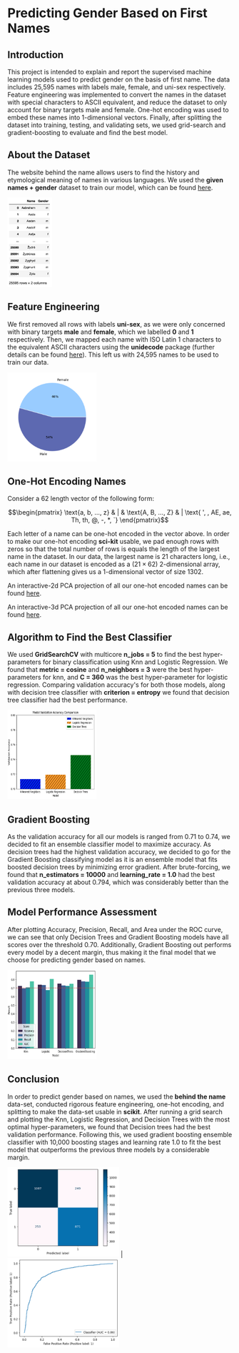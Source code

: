 # Predicting Gender Based on First Names

## Introduction ##
This project is intended to explain and report the supervised machine
learning models used to predict gender on the basis of first name. The data
includes 25,595 names with labels male, female, and uni-sex respectively.
Feature engineering was implemented to convert the names in the dataset
with special characters to ASCII equivalent, and reduce the dataset to
only account for binary targets male and female. One-hot encoding was
used to embed these names into 1-dimensional vectors. Finally, after
splitting the dataset into training, testing, and validating sets, we used
grid-search and gradient-boosting to evaluate and find the best model.

## About the Dataset ##
The website behind the name allows users to find the history and etymological
meaning of names in various languages. We used the **given names + gender**
dataset to train our model, which can be found [here](https://www.behindthename.com/api/download.php).

<img src="https://github.com/Stochastic1017/Predicting-Gender/blob/main/Images/Snapshot%20of%20Dataframe.png" width="100" height="200">

## Feature Engineering ##
We first removed all rows with labels **uni-sex**, as we were only concerned with binary targets **male** and **female**, which we labelled **0** and **1** respectively. Then, we mapped each name with ISO Latin 1 characters to the equivalent ASCII characters using the **unidecode** package (further details can be found [here](https://pypi.org/project/Unidecode)). This left us with 24,595 names to be used to train our data.

<img src="https://github.com/Stochastic1017/Predicting-Gender/blob/main/Images/Pi-chart_male_female.png" width="200" height="200">

## One-Hot Encoding Names ##
Consider a $62$ length vector of the following form: 
```math
\begin{pmatrix} \text{a, b, ..., z} & | & \text{A, B, ..., Z} & | \text{ ', , AE, ae, Th, th, @, -, *, `} \end{pmatrix}
```
Each letter of a name can be one-hot encoded in the vector above. In order to make our one-hot encoding **sci-kit** usable, we pad enough rows with zeros so that the total number of rows is equals the length of the largest name in the dataset. In our data, the largest name  is $21$ characters long, i.e., each name in our dataset is encoded as a $(21 \times 62)$ 2-dimensional array, which after flattening gives us a 1-dimensional vector of size $1302$. 

An interactive-2d PCA projection of all our one-hot encoded names can be found [here](https://htmlpreview.github.io/?https://github.com/Stochastic1017/Predicting-Gender/blob/main/Images/PCA-2d.html).

An interactive-3d PCA projection of all our one-hot encoded names can be found [here](https://htmlpreview.github.io/?https://github.com/Stochastic1017/Predicting-Gender/blob/main/Images/PCA-3d.html).

## Algorithm to Find the Best Classifier ##
We used **GridSearchCV** with multicore **n_jobs = 5** to find the best hyper-parameters for binary classification using Knn and Logistic Regression. We found that **metric = cosine** and **n_neighbors = 3** were the best hyper-parameters for knn, and **C = 360** was the best hyper-parameter for logistic regression. Comparing validation accuracy's for both those models, along with decision tree classifier with **criterion = entropy** we found that decision tree classifier had the best performance.

<img src="https://github.com/Stochastic1017/Predicting-Gender/blob/main/Images/Compare%20valid%20accuracies.png" width="200" height="200">

## Gradient Boosting ##
As the validation accuracy for all our models is ranged from 0.71 to 0.74, we decided to fit an ensemble classifier model to maximize accuracy. As decision trees had the highest validation accuracy, we decided to go for the Gradient Boosting classifying model as it is an ensemble model that fits boosted decision trees by minimizing error gradient. After brute-forcing, we found that **n_estimators = 10000** and **learning_rate = 1.0** had the best validation accuracy at about 0.794, which was considerably better than the previous three models.

## Model Performance Assessment ##
After plotting Accuracy, Precision, Recall, and Area under the ROC curve, we can see that only Decision Trees and Gradient Boosting models have all scores over the threshold 0.70. Additionally, Gradient Boosting out performs every model by a decent margin, thus making it the final model that we choose for predicting gender based on names.

<img src="https://github.com/Stochastic1017/Predicting-Gender/blob/main/Images/Tests.png" width="200" height="200">

## Conclusion ##
In order to predict gender based on names, we used the **behind the name** data-set, conducted rigorous feature engineering, one-hot encoding, and splitting to make the data-set usable in **scikit**. After running a grid search and plotting the Knn, Logistic Regression, and Decision Trees with the most optimal hyper-parameters, we found that Decision trees had the best validation performance. Following this, we used gradient boosting ensemble classifier with 10,000 boosting stages and learning rate 1.0 to fit the best model that outperforms the previous three models by a considerable margin. 

<img src="https://github.com/Stochastic1017/Predicting-Gender/blob/main/Images/Confusion_MAT.png" width="250" height="200"> | <img src="https://github.com/Stochastic1017/Predicting-Gender/blob/main/Images/AOC_Curve.png" width="250" height="200">
